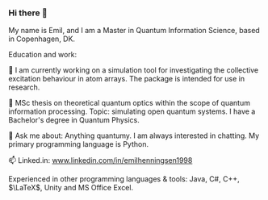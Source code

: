 ### Hi there 👋

My name is Emil, and I am a Master in Quantum Information Science, based in Copenhagen, DK. 

Education and work:

🔭 I am currently working on a simulation tool for investigating the collective excitation behaviour in atom arrays. The package is intended for use in research.

🌱 MSc thesis on theoretical quantum optics within the scope of quantum information processing. Topic: simulating open quantum systems. I have a Bachelor's degree in Quantum Physics.

💬 Ask me about: Anything quantumy. I am always interested in chatting. My primary programming language is Python. 

📫 Linked.in: www.linkedin.com/in/emilhenningsen1998

Experienced in other programming languages & tools: Java, C#, C++, $\LaTeX$, Unity and MS Office Excel. 
